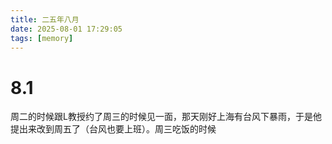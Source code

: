```yaml
---
title: 二五年八月
date: 2025-08-01 17:29:05
tags: [memory]
---
```


# 8.1

周二的时候跟L教授约了周三的时候见一面，那天刚好上海有台风下暴雨，于是他提出来改到周五了（台风也要上班）。周三吃饭的时候
